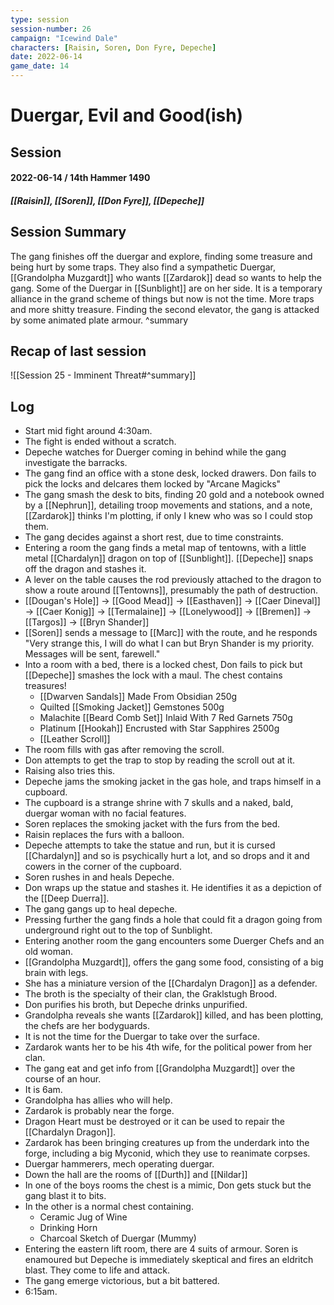 ```yaml
---
type: session
session-number: 26
campaign: "Icewind Dale"
characters: [Raisin, Soren, Don Fyre, Depeche]
date: 2022-06-14
game_date: 14
---
```


# Duergar, Evil and Good(ish)
## Session 
#### 2022-06-14 / 14th Hammer 1490
##### [[Raisin]], [[Soren]], [[Don Fyre]], [[Depeche]]

## Session Summary
The gang finishes off the duergar and explore, finding some treasure and being hurt by some traps. They also find a sympathetic Duergar, [[Grandolpha Muzgardt]] who wants [[Zardarok]] dead so wants to help the gang. Some of the Duergar in [[Sunblight]] are on her side. It is a temporary alliance in the grand scheme of things but now is not the time. More traps and more shitty treasure. 
Finding the second elevator, the gang is attacked by some animated plate armour.
^summary

## Recap of last session
![[Session 25 - Imminent Threat#^summary]]

## Log
- Start mid fight around 4:30am.
- The fight is ended without a scratch.
- Depeche watches for Duerger coming in behind while the gang investigate the barracks.
- The gang find an office with a stone desk, locked drawers. Don fails to pick the locks and delcares them locked by "Arcane Magicks"
- The gang smash the desk to bits, finding 20 gold and a notebook owned by a [[Nephrun]], detailing troop movements and stations, and a note, [[Zardarok]] thinks I'm plotting, if only I knew who was so I could stop them.
- The gang decides against a short rest, due to time constraints.
- Entering a room the gang finds a metal map of tentowns, with a little metal [[Chardalyn]] dragon on top of [[Sunblight]]. [[Depeche]] snaps off the dragon and stashes it.
- A lever on the table causes the rod previously attached to the dragon to show a route around [[Tentowns]], presumably the path of destruction.
- [[Dougan's Hole]] -> [[Good Mead]] -> [[Easthaven]] -> [[Caer Dineval]] -> [[Caer Konig]] -> [[Termalaine]] -> [[Lonelywood]] -> [[Bremen]] -> [[Targos]] -> [[Bryn Shander]]
- [[Soren]] sends a message to [[Marc]] with the route, and he responds "Very strange this, I will do what I can but Bryn Shander is my priority. Messages will be sent, farewell."
- Into a room with a bed, there is a locked chest, Don fails to pick but [[Depeche]] smashes the lock with a maul. The chest contains treasures!
	- [[Dwarven Sandals]] Made From Obsidian 250g
	- Quilted [[Smoking Jacket]] Gemstones 500g
	- Malachite [[Beard Comb Set]] Inlaid With  7 Red Garnets 750g
	- Platinum [[Hookah]] Encrusted with Star Sapphires 2500g
	- [[Leather Scroll]]
- The room fills with gas after removing the scroll.
- Don attempts to get the trap to stop by reading the scroll out at it.
- Raising also tries this.
- Depeche jams the smoking jacket in the gas hole, and traps himself in a cupboard.
- The cupboard is a strange shrine with 7 skulls and a naked, bald, duergar woman with no facial features.
- Soren replaces the smoking jacket with the furs from the bed.
- Raisin replaces the furs with a balloon.
- Depeche attempts to take the statue and run, but it is cursed [[Chardalyn]] and so is psychically hurt a lot, and so drops and it and cowers in the corner of the cupboard.
- Soren rushes in and heals Depeche.
- Don wraps up the statue and stashes it. He identifies it as a depiction of the [[Deep Duerra]].
- The gang gangs up to heal depeche.
- Pressing further the gang finds a hole that could fit a dragon going from underground right out to the top of Sunblight.
- Entering another room the gang encounters some Duerger Chefs and an old woman.
- [[Grandolpha Muzgardt]], offers the gang some food, consisting of a big brain with legs.
- She has a miniature version of the [[Chardalyn Dragon]] as a defender.
- The broth is the specialty of their clan, the Graklstugh Brood.
- Don purifies his broth, but Depeche drinks unpurified.
- Grandolpha reveals she wants [[Zardarok]] killed, and has been plotting, the chefs are her bodyguards.
- It is not the time for the Duergar to take over the surface.
- Zardarok wants her to be his 4th wife, for the political power from her clan.
- The gang eat and get info from [[Grandolpha Muzgardt]] over the course of an hour.
- It is 6am.
- Grandolpha has allies who will help. 
- Zardarok is probably near the forge.
- Dragon Heart must be destroyed or it can be used to repair the [[Chardalyn Dragon]].
- Zardarok has been bringing creatures up from the underdark into the forge, including a big Myconid, which they use to reanimate corpses.
- Duergar hammerers, mech operating duergar.
- Down the hall are the rooms of [[Durth]] and [[Nildar]]
- In one of the boys rooms the chest is a mimic, Don gets stuck but the gang blast it to bits.
- In the other is a normal chest containing.
	- Ceramic Jug of Wine
	- Drinking Horn
	- Charcoal Sketch of Duergar (Mummy)
- Entering the eastern lift room, there are 4 suits of armour. Soren is enamoured but Depeche is immediately skeptical and fires an eldritch blast. They come to life and attack.
- The gang emerge victorious, but a bit battered.
- 6:15am.
